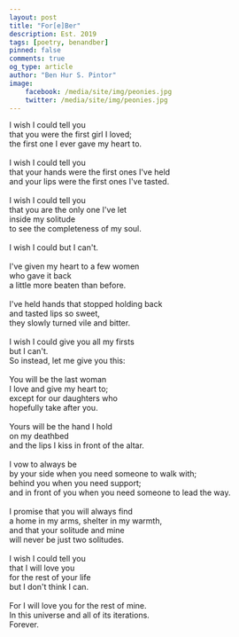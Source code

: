 ```yaml
---
layout: post
title: "For[e]Ber"
description: Est. 2019
tags: [poetry, benandber]
pinned: false
comments: true
og_type: article
author: "Ben Hur S. Pintor"
image:
    facebook: /media/site/img/peonies.jpg
    twitter: /media/site/img/peonies.jpg
---
```


I wish I could tell you <br>
that you were the first girl I loved; <br>
the first one I ever gave my heart to. <br>
<br>
I wish I could tell you <br>
that your hands were the first ones I've held <br>
and your lips were the first ones I've tasted. <br>
<br>
I wish I could tell you <br>
that you are the only one I've let <br>
inside my solitude <br>
to see the completeness of my soul. <br>
<br>
I wish I could but I can't. <br>
<br>
I've given my heart to a few women <br>
who gave it back <br>
a little more beaten than before. <br>
<br>
I've held hands that stopped holding back <br>
and tasted lips so sweet, <br>
they slowly turned vile and bitter. <br>
<br>
I wish I could give you all my firsts <br>
but I can't. <br>
So instead, let me give you this: <br>
<br>
You will be the last woman <br>
I love and give my heart to; <br>
except for our daughters who <br>
hopefully take after you. <br>
<br>
Yours will be the hand I hold <br>
on my deathbed <br>
and the lips I kiss in front of the altar. <br>
<br>
I vow to always be <br>
by your side when you need someone to walk with; <br>
behind you when you need support; <br>
and in front of you when you need someone to lead the way.<br>
<br>
I promise that you will always find <br>
a home in my arms, shelter in my warmth, <br>
and that your solitude and mine <br>
will never be just two solitudes. <br>
<br>
I wish I could tell you <br>
that I will love you <br>
for the rest of your life <br>
but I don't think I can. <br>
<br>
For I will love you for the rest of mine. <br>
In this universe and all of its iterations. <br>
Forever.
